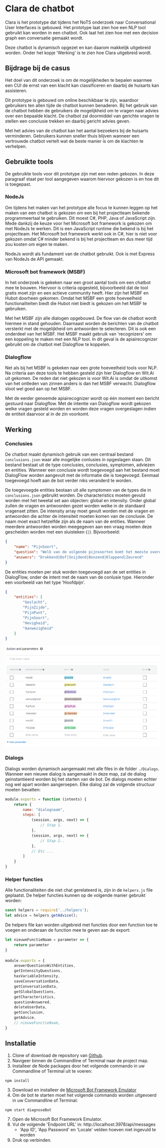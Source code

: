 # Clara de chatbot
Clara is het prototype dat tijdens het NoTS onderzoek naar Conversational User Interfaces is gebouwd. Het prototype laat zien hoe een NLP tool gebruikt kan worden in een chatbot. Ook laat het zien hoe met een decision graph een conversatie gemaakt wordt.

Deze chatbot is dynamisch opgezet en kan daarom makkelijk uitgebreid worden. Onder het kopje 'Werking' is te zien hoe Clara uitgebreid wordt.
## Bijdrage bij de casus
Het doel van dit onderzoek is om de mogelijkheden te bepalen waarmee een CUI de ernst van een klacht kan classificeren en daarbij de huisarts kan assisteren.

Dit prototype is gebouwd om online beschikbaar te zijn, waardoor gebruikers ten allen tijde de chatbot kunnen benaderen. Bij het gebruik van de chatbot hebben de gebruikers de mogelijkheid om te vragen naar advies over een bepaalde klacht. De chatbot zal doormiddel van gerichte vragen te stellen een conclusie trekken en daarbij gericht advies geven.

Met het advies van de chatbot kan het aantal bezoekers bij de huisarts verminderen. Gebruikers kunnen sneller thuis blijven wanneer een vertrouwde chatbot vertelt wat de beste manier is om de klachten te verhelpen.
## Gebruikte tools
De gebruikte tools voor dit prototype zijn met een reden gekozen. In deze paragraaf staat per tool aangegeven waarom hiervoor gekozen is en hoe dit is toegepast.
### NodeJs
Om tijdens het maken van het prototype alle focus te kunnen leggen op het maken van een chatbot is gekozen om een bij het projectteam bekende programmeertaal te gebruiken. Dit moest C#, PHP, Java of JavaScript zijn. Mede dankzij de keuze voor het Microsoft bot framework is gekozen om met NodeJs te werken. Dit is een JavaScript runtime die bekend is bij het projectteam. Het Microsoft bot framework werkt ook in C#, hier is niet voor gekozen omdat C# minder bekend is bij het projectteam en dus meer tijd zou kosten om eigen te maken.

NodeJs wordt als fundament van de chatbot gebruikt. Ook is met Express van NodeJs de API gemaakt.
### Microsoft bot framework (MSBF)
In het onderzoek is gekeken naar een groot aantal tools om een chatbot mee te bouwen. Hiervoor is criteria opgesteld, bijvoorbeeld dat de tool gratis moet zijn en een actieve community heeft. Hier zijn het MSBF en Hubot doorheen gekomen. Omdat het MSBF een grote hoeveelheid functionaliteiten biedt die Hubot niet biedt is gekozen om het MSBF te gebruiken.

Met het MSBF zijn alle dialogen opgebouwd. De flow van de chatbot wordt hiermee in stand gehouden. Daarnaast worden de berichten van de chatbot versterkt met de mogelijkheid om antwoorden te selecteren. Dit is ook een onderdeel van het MSBF. Het MSBF maakt gebruik van 'recognizers' om een koppeling te maken met een NLP tool. In dit geval is de apiairecognizer gebruikt om de chatbot met Dialogflow te koppelen.
### Dialogflow
Net als bij het MSBF is gekeken naar een grote hoeveelheid tools voor NLP. Na criteria aan deze tools te hebben gesteld zijn hier Dialogflow en Wit.Ai uit gekomen. De reden dat niet gekozen is voor Wit.Ai is omdat de uitkomst van het ontleden van zinnen anders is dan het MSBF verwacht. Dialogflow sloot wel goed aan op het MSBF.

Met de eerder genoemde apiairecognizer wordt op één moment een bericht gestuurd naar Dialogflow. Met de intentie van Dialogflow wordt gekozen welke vragen gesteld worden en worden deze vragen overgeslagen indien de entiteit daarvoor al in de zin voorkomt.  
## Werking
### Conclusies
De chatbot maakt dynamisch gebruik van een centraal bestand `conclusions.json` waar alle mogelijke conlusies in opgeslagen staan. Dit bestand bestaat uit de type conclusies, conclusies, symptomen, adviezen en entities. Wanneer een conclusie wordt toegevoegd aan het bestand moet DialogFlow worden aangevult met de informatie die is toegevoegd. Eenmaal toegevoegd hoeft aan de bot verder niks veranderd te worden.

De toegevoegde entities bestaan uit alle symptomen van de types die in `conclusions.json` gebruikt worden. De characteristics moeten gevuld worden met het tweetal set aan objecten: global en intensity. Onder global zullen de vragen en antwoorden gezet worden welke in de standaard vragenset zitten. De intensity array moet gevult worden met de vragen en antwoorden die achter de intensiteit moeten komen van de conclusie. De naam moet exact hetzelfde zijn als de naam van de entities. Wanneer meerdere antwoorden worden meegegeven aan een vraag moeten deze gescheiden worden met een sluisteken (`|`). Bijvoorbeeld:
```json
{
    "name": "PijnSoort",
    "question": "Welk van de volgende pijnsoorten komt het meeste overeen met uw hoofdpijn?",
    "answers": "Drukkend|Dof|Snijdend|Bonzend|Kloppend|Zeurend"
}
```

De entities moeten per stuk worden toegevoegd aan de set entities in DialogFlow, onder de intent met de naam van de conlusie type. Hieronder een voorbeeld van het type 'Hoofdpijn'.
```json
{
    "entities": [
        "Geslacht",
        "PijnZijde",
        "PijnPunt",
        "PijnSoort",
        "Hevigheid",
        "Aanwezigheid"
    ]
}
```
![dialogflow entities](/images/dialogflowEntities.png)
### Dialogs
Dialogs worden dynamisch aangemaakt met alle files in de folder `./Dialogs`. Wanneer een nieuwe dialog is aangemaakt in deze map, zal de dialog geinstantieerd worden bij het starten van de bot. De dialogs moeten echter nog wel apart worden aangeroepen. Elke dialog zal de volgende structuur moeten bevatten:
```js
module.exports = function (intents) {
    return {
        name: "dialognaam",
        steps: [
            (session, args, next) => {
                // Stap 1.
            },
            (session, args, next) => {
                // Stap 2..
            },
            // Etc ...
        ]
    }
}
```
### Helper functies
Alle functionaliteiten die niet chat gerelateerd is, zijn in de `helpers.js` file geplaatst. De helper functies kunnen op de volgende manier gebruikt worden:
```js
const helpers = require('../helpers');
let advice = helpers.getAdvice();
```
De helpers file kan worden uitgebreid met functies door een function toe te voegen en onderaan de function mee te geven aan de export:
```js
let nieuweFunctieNaam = parameter => {
    return parameter
}

module.exports = {
    answerQuestionsWithEntities,
    getIntensityQuestions,
    hasVariableIntensity,
    saveConversationData,
    getConversationData,
    getGlobalQuestions,
    getCharacteristics,
    questionAnswered,
    deleteUserData,
    getConclusion,
    getAdvice,
    // nieuweFunctieNaam,
}
```
## Installatie

1. Clone of download de repository van [Github](https://github.com/nielwijers/NoTSCUI.git).
2. Navigeer binnen de Commandline of Terminal naar de project map.
2. Installeer de Node packages door het volgende commando in uw Commandline of Terminal uit te voeren:
```
npm install
```
3. Download en installeer de [Microsoft Bot Framework Emulator](https://github.com/Microsoft/BotFramework-Emulator/releases)
4. Om de bot te starten moet het volgende commando worden uitgevoerd in uw Commandline of Terminal:
```
npm start diagnoseBot
```
7. Open de Microsoft Bot Framework Emulator.
8. Vul de volgende 'Endpoint URL' in: http://localhost:3978/api/messages
   - 'App ID', 'App Password' en 'Locale' velden hoeven niet ingevuld te worden
9. Druk op verbinden.
